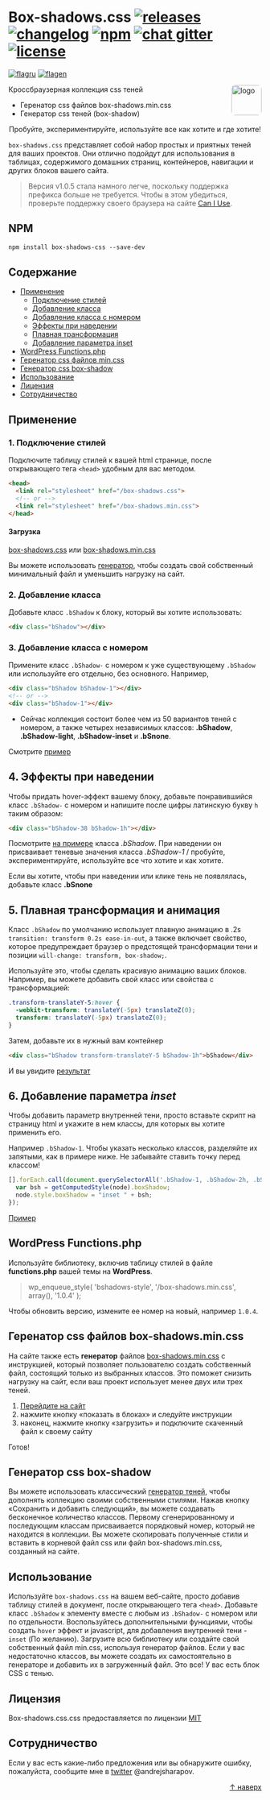 # Box-shadows.css [![releases](https://madeas.ru/img/git/release05.svg)](https://github.com/madeas/box-shadows.css/releases) [![changelog](https://madeas.ru/img/git/changelog.svg)](/CHANGELOG.md) [![npm](https://madeas.ru/img/git/npm051.svg)](https://www.npmjs.com/package/box-shadows-css) [![chat gitter](https://madeas.ru/img/git/gitter_im.svg)](https://gitter.im/andrejsharapov/box-shadows.css) [![license](https://madeas.ru/img/git/license.svg)](/LICENSE)

[![flagru][flagru]][readmeru] [![flagen][flagen]][readmeen]

<a href="https://github.com/madeas/box-shadows.css"><img src="https://madeas.github.io/bs_logo.svg?raw=true" alt="logo" width="60" height="60" style="border-radius:8px" data-canonical-src="https://madeas.github.io/bs_logo.svg" align="right"></a>

Кроссбраузерная коллекция css теней

+ Геренатор css файлов box-shadows.min.css
+ Генератор css теней (box-shadow)

<p align="center">Пробуйте, экспериментируйте, используйте все как хотите и где хотите!</p>

`box-shadows.css` представляет собой набор простых и приятных теней для ваших проектов. Они отлично подойдут для использования в таблицах, содержимого домашних страниц, контейнеров, навигации и других блоков вашего сайта.

> Версия v1.0.5 стала намного легче, поскольку поддержка префикса больше не требуется. Чтобы в этом убедиться, проверьте поддержку своего браузера на сайте [Can I Use][caniuse].

## NPM

```html
npm install box-shadows-css --save-dev
```

## Содержание

+ [Применение](#Применение)
  + [Подключение стилей](#1-Подключение-стилей)
  + [Добавление класса](#2-Добавление-класса)
  + [Добавление класса с номером](#3-Добавление-класса-с-номером)
  + [Эффекты при наведении](#4-Эффекты-при-наведении)
  + [Плавная трансформация](#5-Плавная-трансформация-и-анимация)
  + [Добавление параметра inset](#6-Добавление-параметра-inset)
+ [WordPress Functions.php](#wordpress-functionsphp)
+ [Геренатор css файлов min.css](#Геренатор-css-файлов-box-shadowsmincss)
+ [Генератор css box-shadow](#Генератор-css-box-shadow)
+ [Использование](#Использование)
+ [Лицензия](#Лицензия)
+ [Сотрудничество](#Сотрудничество)

## Применение

### 1. Подключение стилей

Подключите таблицу стилей к вашей html странице, после открывающего тега `<head>` удобным для вас методом.

```html
<head>
  <link rel="stylesheet" href="/box-shadows.css">
  <!-- or -->
  <link rel="stylesheet" href="/box-shadows.min.css">
</head>
```

#### Загрузка

[box-shadows.css][link1] или [box-shadows.min.css][link2]

Вы можете использовать [генератор][link7], чтобы создать свой собственный минимальный файл и уменьшить нагрузку на сайт.

### 2. Добавление класса

Добавьте класс `.bShadow` к блоку, который вы хотите использовать:

```html
<div class="bShadow"></div>
```

### 3. Добавление класса с номером

Примените класс `.bShadow-` с номером к уже существующему `.bShadow` или используйте его отдельно, без основного. Например,

```html
<div class="bShadow bShadow-1"></div>
<!-- or -->
<div class="bShadow-1"></div>
```

+ Сейчас коллекция состоит более чем из 50 вариантов теней с номером, а также четырех независимых классов: **.bShadow**, **.bShadow-light**, **.bShadow-inset** и **.bSnone**.

Смотрите [пример][link3]

## 4. Эффекты при наведении

Чтобы придать hover-эффект вашему блоку, добавьте понравившийся класс `.bShadow-` с номером и напишите после цифры латинскую букву `h` таким образом:

```html
<div class="bShadow-38 bShadow-1h"></div>
```

Посмотрите [на примере][link4] класса *.bShadow*. При наведении он присваивает теневые значения класса *.bShadow-1* / пробуйте, экспериментируйте, используйте все что хотите и как хотите.

Если вы хотите, чтобы при наведении или клике тень не появлялась, добавьте класс **.bSnone**

## 5. Плавная трансформация и анимация

Класс `.bShadow` по умолчанию использует плавную анимацию в .2s `transition: transform 0.2s ease-in-out`, а также включает свойство, которое предупреждает браузер о предстоящей трансформации тени и позиции `will-change: transform, box-shadow;`.  

Используйте это, чтобы сделать красивую анимацию ваших блоков. Например, вы можете добавить свой класс или свойства с трансформацией:

```css
.transform-translateY-5:hover {
  -webkit-transform: translateY(-5px) translateZ(0);
  transform: translateY(-5px) translateZ(0);
}
```

Затем, добавьте их в нужный вам контейнер

```html
<div class="bShadow transform-translateY-5 bShadow-1h">bShadow</div>
```

И вы увидите [результат][link5]

## 6. Добавление параметра *inset*

Чтобы добавить параметр внутренней тени, просто вставьте скрипт на страницу html и укажите в нем классы, для которых вы хотите применить его.

Например `.bShadow-1`. Чтобы указать несколько классов, разделяйте их запятыми, как в примере ниже. Не забывайте ставить точку перед классом!

```JavaScript
[].forEach.call(document.querySelectorAll('.bShadow-1, .bShadow-2h, .bShadow-3'), function(node) {
  var bsh = getComputedStyle(node).boxShadow;
  node.style.boxShadow = "inset " + bsh;
});
```

 [Пример][link6]

## WordPress Functions.php

Используйте библиотеку, включив таблицу стилей в файле **functions.php** вашей темы на **WordPress**.

> wp_enqueue_style( 'bshadows-style', '/box-shadows.min.css', array(), '1.0.4'  );

Чтобы обновить версию, измените ее номер на новый, например `1.0.4`.

## Геренатор css файлов box-shadows.min.css

На сайте также есть **генератор** файлов [box-shadows.min.css][link10] с инструкцией, который позволяет пользователю создать собственный файл, состоящий только из выбранных классов. Это поможет снизить нагрузку на сайт, если ваш проект использует менее двух или трех теней.

  1. [Перейдите на сайт][link10]
  2. нажмите кнопку «показать в блоках» и следуйте инструкции
  3. наконец, нажмите кнопку «загрузить» и подключите скаченный файл к своему сайту

Готов!

## Генератор css box-shadow

Вы можете использовать классический [генератор теней][link9], чтобы дополнять коллекцию своими собственными стилями. Нажав кнопку «Сохранить и добавить следующий», вы можете создавать бесконечное количество классов. Первому сгенерированному и последующим классам присваивается порядковый номер, который не находится в коллекции. Вы можете скопировать полученные стили и вставить в корневой файл css или файл box-shadows.min.css, созданный на сайте.

## Использование

Используйте `box-shadows.css` на вашем веб-сайте, просто добавив таблицу стилей в документ, после открывающего тега `<head>`. Добавьте класс `.bShadow` к элементу вместе с любым из `.bShadow-` с номером или по отдельности. Воспользуйтесь дополнительными функциями, чтобы создать `hover` эффект и javascript, для добавления внутренней тени - `inset` (По желанию). Загрузите всю библиотеку или создайте свой собственный файл min.css, используя генератор файлов. Если у вас недостаточно классов, вы можете создать их самостоятельно в генераторе и добавить их в загруженный файл. Это все! У вас есть блок CSS с тенью.

## Лицензия

Box-shadows.css.css предоставляется по лицензии [MIT](http://opensource.org/licenses/MIT)

## Сотрудничество

Если у вас есть какие-либо предложения или вы обнаружите ошибку, пожалуйста, сообщите мне в [twitter][link8] @andrejsharapov.

<p align="right"><a href="#Содержание">↑ наверх</a></p>

[link1]: https://github.com/madeas/box-shadows.css/blob/master/box-shadows.css?raw=true "box-shadows.css"
[link2]: https://github.com/madeas/box-shadows.css/blob/master/box-shadows.min.css?raw=true "box-shadows.min.css"
[link3]: https://madeas.github.io/box-shadows "all blocks with box-shadow"
[link4]: https://jsfiddle.net/madeas/c9oydmb3/show/ "hover effect"
[link5]: https://jsfiddle.net/madeas/c9oydmb3/1/show/ "animation"
[link6]: https://jsfiddle.net/madeas/c9oydmb3/2/show/ "inset javascript"
[link7]: #Геренатор-css-файлов-box-shadowsmincss "геренатор min.css"
[link8]: https://twitter.com/andrejsharapov "twitter"
[link9]: https://madeas.github.io/box-shadows#generator-css-box-shadow "Generator CSS Box-shadow"
[link10]: https://madeas.github.io/box-shadows#create-file-min-css "Create the file.min.css"

[readmeru]: https://github.com/madeas/box-shadows.css/blob/master/lang/ru/README.md "Ru"
[flagru]: https://madeas.github.io/src/ru.png

[readmeen]: https://github.com/madeas/box-shadows.css/blob/master/README.md "En"
[flagen]: https://madeas.github.io/src/en.png
[caniuse]: https://caniuse.com/#search=box-shadow
